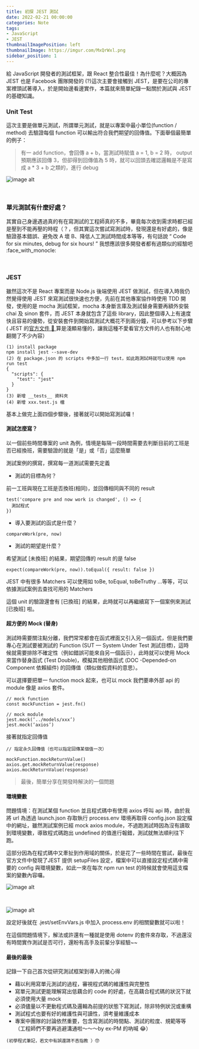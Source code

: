 ```yaml
---
title: 初探 JEST 測試
date: 2022-02-21 00:00:00
categories: Note
tags:
- JavaScript
- JEST
thumbnailImagePosition: left
thumbnailImage: https://imgur.com/MxQrWxl.png
sidebar_position: 1
---
```



給 JavaScript 開發者的測試框架，跟 React 整合性最佳！為什麼呢？大概因為 JEST 也是 Facebook 團隊開發的 (?)這次主要會接觸到 JEST，是要在公司的專案裡頭試著導入，於是開始邊看邊實作，本篇就來簡單紀錄一點關於測試與 JEST 的基礎知識。

### Unit Test

這次主要是做單元測試，所謂單元測試，就是以專案中最小單位(function / method) 去驗證每個 function 可以輸出符合我們期望的回傳值。下面舉個最簡單的例子：

> 有一 add function，會回傳 a + b，當測試時賦值 a = 1, b = 2 時， output 預期應該回傳 3，但卻得到回傳值為 5 時，就可以回頭去確認邏輯是不是寫成 a * 3 + b 之類的，進行 debug

![image alt](https://miro.medium.com/max/1400/1*Dodv1f9UelXFsnZTXR81XA.png)

<br/>

### 單元測試有什麼好處？

其實自己身邊遇過真的有在寫測試的工程師真的不多，畢竟每次收到需求時都已經是壓到不能再壓的時程（？，但其實這次嘗試寫測試時，發現還是有好處的，像是驗證基本錯誤、避免改 A 壞 B、降低人工測試時間成本等等，有句話說 “ Code for six minutes, debug for six hours! ” 我想應該很多開發者都有過類似的經驗吧 :face_with_monocle: 

<br/>

### JEST

雖然這次不是 React 專案而是 Node.js 後端使用 JEST 做測試，但在導入時我仍然覺得使用 JEST 來寫測試很快速也方便，先前在其他專案協作時使用 TDD 開發，使用的是 mocha 測試框架，mocha 本身斷言庫及測試替身需要再額外安裝 chai 及 sinon 套件，而 JEST 本身就包含了這些 library，因此整個導入上有速度快且容易的優勢，從安裝套件到開始寫測試大概花不到兩分鐘，可以參考以下步驟 ( JEST 的[官方文件 :book: ](https://jestjs.io/docs/getting-started)算是淺顯易懂的，讓我這種不愛看官方文件的人也有耐心地翻閱了不少內容）

```
(1) install package
npm install jest --save-dev
(2) 在 package.json 的 scripts 中多加一行 test，如此跑測試時就可以使用 npm run test
{
  "scripts": {
    "test": "jest"
  }
}
(3) 新增 __tests__ 資料夾
(4) 新增 xxx.test.js 檔
```

基本上做完上面四個步驟後，接著就可以開始寫測試囉！

#### 測試怎麼寫？

以一個前些時間專案的 unit 為例，情境是每隔一段時間需要去判斷目前的工班是否已經換班，需要驗證的就是「是」或「否」這麼簡單

測試案例的撰寫，撰寫每一道測試需要先定義

* 測試的目標為何？

前一工班與現在工班是否換班(相同)，並回傳相同與不同的 result

```
test('compare pre and now work is changed', () => {
  測試程式
})
```

* 導入要測試的函式是什麼？

```
compareWork(pre, now)
```

* 測試的期望是什麼？

希望測試 [未換班] 的結果，期望回傳的 result 的是 false

```
expect(compareWork(pre, now)).toEqual({ result: false })

```

JEST 中有很多 Matchers 可以使用如 toBe, toEqual, toBeTruthy ...等等，可以依據測試案例去查找可用的 Matchers

這個 unit 的驗證還會有 [已換班] 的結果，此時就可以再繼續寫下一個案例來測試 [已換班] 啦。


#### 超方便的 Mock (替身)

測試時需要關注點分離，我們常常都會在函式裡面又引入另一個函式，但是我們要專心在測試要被測試的 Function (SUT — System Under Test 測試目標)，這時候就需要排除不確定性（例如錯誤可能來自另一個函示），此時就可以使用 Mock 來當作替身函式 (Test Double)，模擬其他相依函式 (DOC -Depended-on Component 依賴組件) 的回傳值（類似做假資料的意思）。

可以選擇要把單一 function mock 起來，也可以 mock 我們要串外部 api 的 module 像是 axios 套件。

```
// mock function
const mockFunction = jest.fn()

// mock module
jest.mock(‘../models/xxx’)
jest.mock(‘axios’)
```

接著就指定回傳值

```
// 指定永久回傳值（也可以指定回傳某個值一次）

mockFunction.mockReturnValue()
axios.get.mockReturnValue(response)
axios.mockReturnValue(response)
```


> 最後，簡單分享在開發時解決的一個問題

#### 環境變數

問題情境：在測試某個 function 並且程式碼中有使用 axios 呼叫 api 時，由於我將 url 為透過 launch.json 存取執行 process.env 環境再取得 config.json 設定檔中的網址，雖然測試案例已經 mock axios module，不過跑測試時因為沒有讀取到環境變數，導致程式碼跑出 undefined 的值進行報錯，測試就無法順利往下跑。

這部分因為在程式碼中又牽扯到作用域的關係，於是花了一些時間在嘗試，最後在官方文件中發現了JEST 提供 setupFiles 設定，檔案中可以直接設定程式碼中需要的 config 與環境變數，如此一來在每次 npm run test 的時候就會使用這支檔案的變數內容囉。


![image alt](https://miro.medium.com/max/1400/0*vrpcNJ4HS1vP_adm)

<br />

![image alt](https://miro.medium.com/max/1400/0*bdlPciJPxuFSgrDl)


設定好後就在 .jest/setEnvVars.js 中加入 process.env 的相關變數就可以啦！


在這個問題情境下，解法或許還有一種就是使用 dotenv 的套件來存取，不過還沒有時間實作測試是否可行，還盼有高手及前輩分享經驗~~

#### 最後的最後

記錄一下自己首次從研究測試框架到導入的微心得

* 藉以利用寫單元測試的過程，審視程式碼的維護性與完整性
* 寫單元測試更能理解寫出低藕合的 code 的好處，在高藕合程式碼的狀況下就必須使用大量 mock
* 必須儘量以不更動程式碼及邏輯為前提的狀態下寫測試，除非特例狀況或重構
* 測試程式也要有好的維護性與可讀性，須考量維護成本
* 專案中團隊的討論依然重要，包含寫測試的時間點、測試的粒度、規範等等（工程師們不要再逃避溝通啦～～～by ex-PM 的吶喊 😂）



`(初學程式筆記，若文中有誤還請不吝指教 ）`:nerd_face: